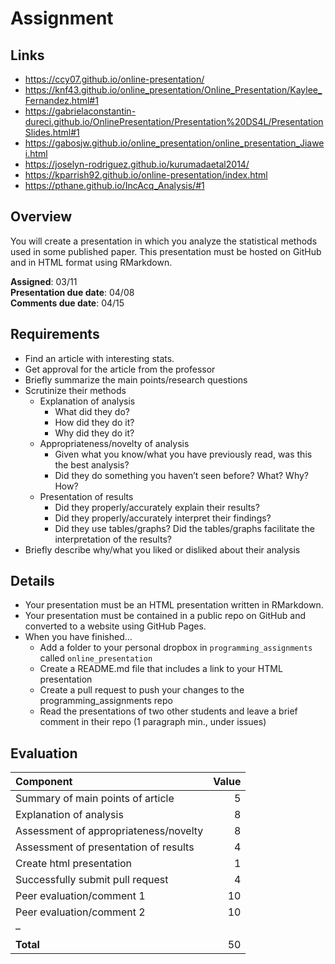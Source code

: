 Assignment
================

## Links

-   <https://ccy07.github.io/online-presentation/>
-   <https://knf43.github.io/online_presentation/Online_Presentation/Kaylee_Fernandez.html#1>
-   <https://gabrielaconstantin-dureci.github.io/OnlinePresentation/Presentation%20DS4L/PresentationSlides.html#1>
-   <https://gabosjw.github.io/online_presentation/online_presentation_Jiawei.html>
-   <https://joselyn-rodriguez.github.io/kurumadaetal2014/>
-   <https://kparrish92.github.io/online-presentation/index.html>
-   <https://pthane.github.io/IncAcq_Analysis/#1>

## Overview

You will create a presentation in which you analyze the statistical
methods used in some published paper. This presentation must be hosted
on GitHub and in HTML format using RMarkdown.

**Assigned**: 03/11  
**Presentation due date**: 04/08  
**Comments due date**: 04/15

## Requirements

-   Find an article with interesting stats.
-   Get approval for the article from the professor
-   Briefly summarize the main points/research questions
-   Scrutinize their methods
    -   Explanation of analysis
        -   What did they do?
        -   How did they do it?
        -   Why did they do it?
    -   Appropriateness/novelty of analysis
        -   Given what you know/what you have previously read, was this
            the best analysis?
        -   Did they do something you haven’t seen before? What? Why?
            How?
    -   Presentation of results
        -   Did they properly/accurately explain their results?
        -   Did they properly/accurately interpret their findings?
        -   Did they use tables/graphs? Did the tables/graphs facilitate
            the interpretation of the results?
-   Briefly describe why/what you liked or disliked about their analysis

## Details

-   Your presentation must be an HTML presentation written in RMarkdown.
-   Your presentation must be contained in a public repo on GitHub and
    converted to a website using GitHub Pages.
-   When you have finished…
    -   Add a folder to your personal dropbox in
        `programming_assignments` called `online_presentation`
    -   Create a README.md file that includes a link to your HTML
        presentation
    -   Create a pull request to push your changes to the
        programming\_assignments repo
    -   Read the presentations of two other students and leave a brief
        comment in their repo (1 paragraph min., under issues)

## Evaluation

| Component                             | Value |
|:--------------------------------------|------:|
| Summary of main points of article     |     5 |
| Explanation of analysis               |     8 |
| Assessment of appropriateness/novelty |     8 |
| Assessment of presentation of results |     4 |
| Create html presentation              |     1 |
| Successfully submit pull request      |     4 |
| Peer evaluation/comment 1             |    10 |
| Peer evaluation/comment 2             |    10 |
| –                                     |       |
| **Total**                             |    50 |

</br></br></br>
